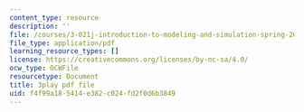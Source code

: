 ```yaml
---
content_type: resource
description: ''
file: /courses/3-021j-introduction-to-modeling-and-simulation-spring-2012/f4f99a185414e382c024fd2f0d6b3849_Iq8yyEHm_jI.pdf
file_type: application/pdf
learning_resource_types: []
license: https://creativecommons.org/licenses/by-nc-sa/4.0/
ocw_type: OCWFile
resourcetype: Document
title: 3play pdf file
uid: f4f99a18-5414-e382-c024-fd2f0d6b3849
---
```

